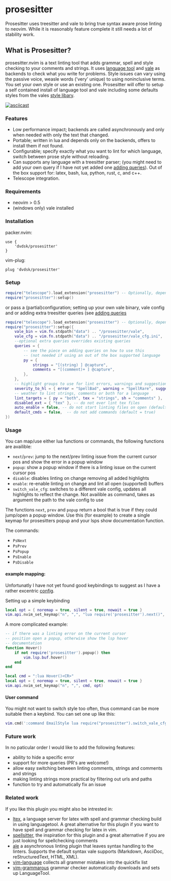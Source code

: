 # prosesitter

Prosesitter uses treesitter and vale to bring true syntax aware prose linting to neovim. While it is reasonably feature complete it still needs a lot of stability work.

## What is Prosesitter?
prosesitter.nvim is a text linting tool that adds grammar, spell and style checking to your comments and strings. It uses [language tool](https://github.com/languagetool-org/languagetool) and [vale](https://github.com/errata-ai/vale) as backends to check what you write for problems. Style issues can vary using the passive voice, weasle words ('very' unique) to using noninclusive terms. You  set your own style or use an existing one. Prosesitter will offer to setup a self contained install of language tool and vale including some defaults styles from the vales [style libary](https://github.com/errata-ai/styles). 

[![asciicast](https://asciinema.org/a/2AEBoLsLD2W6mNYjh0mMXUVWG.svg)](https://asciinema.org/a/2AEBoLsLD2W6mNYjh0mMXUVWG?speed=2)

### Features
 - Low performance impact; backends are called asynchronously and only when needed with only the text that changed.
 - Portable; written in lua and depends only on the backends, offers to install them if not found.
 - Configurable; specify exactly what you want to lint for which language, switch between prose style without reloading.
 - Can supports any language with a treesitter parser; (you might need to add your own query if I have not yet added one [adding queries](adding_queries.md)). Out of the box support for: latex, bash, lua, python, rust, c, and c++.
 - Telescope integration.

### Requirements
 - neovim > 0.5
 - (windows only) vale installed

### Installation

packer.nvim:
```
use {
	'dvdsk/prosesitter'
}
```
vim-plug:
```
plug 'dvdsk/prosesitter'
```

### Setup
```lua
require("telescope").load_extension("prosesitter") -- Optionally, depends on telescope.nvim
require("prosesitter"):setup()
```

or pass a (partial)configuration; setting up your own vale binary, vale config and or adding extra treesitter queries (see [adding queries](adding_queries.md)
```lua
require("telescope").load_extension("prosesitter") -- Optionally, depends on telescope.nvim
require("prosesitter"):setup({
	vale_bin = vim.fn.stdpath("data") .. "/prosesitter/vale",
	vale_cfg = vim.fn.stdpath("data") .. "/prosesitter/vale_cfg.ini",
	--optional extra queries overrides existing queries
	queries = { 
		-- see the piece on adding queries on how to use this 
		-- (not needed if using an out of the box supported language
		py = { 
			strings = "[(string) ] @capture",
			comments = "[(comment)+ ] @capture",
		},
	}, 
	-- highlight groups to use for lint errors, warnings and suggestions
	severity_to_hl = { error = "SpellBad", warning = "SpellRare", suggestion: "SpellCap" },
	-- weather to lint strings, comments or both for a language
	lint_targets = { py = "both", tex = "strings", sh = "comments" }, 
	disabled_ext = { "tex" }, -- do not ever lint tex files
	auto_enable = false, -- do not start linting files on open (default = true)
	default_cmds = false,  -- do not add commands (default = true)
})
```

### Usage
You can map/use either lua functions or commands, the following functions are availible:

 - `next`/`prev`: jump to the next/prev linting issue from the current cursor pos and show the error in a popup window
 - `popup`: show a popup window if there is a linting issue on the current cursor pos
 - `disable`: disables linting on change removing all added highlights 
 - `enable`: re-enable linting on change and lint all open (supported) buffers
 - `switch_vale_cfg`: switches to a different vale config, updates all highlights to reflect the change. Not availible as command, takes as argument the path to the vale config to use

 The functions `next`, `prev` and `popup` return a bool that is true if they could jump/open a popup window. Use this (for example) to create a single keymap for prosesitters popup and your lsps show documentation function.

The commands:
 - `PsNext`
 - `PsPrev`
 - `PsPopup`
 - `PsEnable`
 - `PsDisable`

#### example mapping:
Unfortunatly I have not yet found good keybindings to suggest as I have a rather excentric [config](https://github.com/dvdsk/new-linux-setup/tree/master/vim).

Setting up a simple keybinding
```lua
local opt = { noremap = true, silent = true, nowait = true }
vim.api.nvim_set_keymap("n", ",", "lua require('prosesitter').next()", opt)
```

A more complicated example:
```lua
-- if there was a linting error on the current cursor
-- position open a popup, otherwise show the lsp hover 
-- documentation
function Hover()
	if not require('prosesitter').popup() then
		vim.lsp.buf.hover()
	end
end

local cmd = ":lua Hover()<CR>"
local opt = { noremap = true, silent = true, nowait = true }
vim.api.nvim_set_keymap("n", ",", cmd, opt)
```

#### User command
You might not want to switch style too often, thus command can be more suitable then a keybind. You can set one up like this:
```lua
vim.cmd(':command EmailStyle lua require("prosesitter").switch_vale_cfg("~/Documents/vale_mail.ini")')
```

### Future work
In no paticular order I would like to add the following features:

 - ability to hide a specific error
 - support for more queries (PR's are welcome!)
 - allow easy switching between linting comments, strings and comments and strings
 - making linting strings more practical by filtering out urls and paths
 - function to try and automatically fix an issue

### Related work
If you like this plugin you might also be intrested in:

 - [ltex](https://valentjn.github.io/ltex/), a language server for latex with spell and grammar checking build in using languagetool. A great alternative for this plugin if you want to have spell and grammar checking for latex in vim.
 - [spellsitter](https://github.com/lewis6991/spellsitter.nvim), the inspiration for this plugin and a great alternative if you are just looking for spellchecking comments
 - [ale](https://github.com/dense-analysis/ale) a asynchronous linting plugin that leaves syntax handling to the linters. Supports the default syntax vale supports (Markdown, AsciiDoc, reStructuredText, HTML, XML).
 - [vim-language](https://github.com/Konfekt/vim-langtool) collects all grammer mistakes into the quickfix list
 - [vim-grammarous](https://github.com/rhysd/vim-grammarous) grammar checker automatically downloads and sets up LanguageTool.
